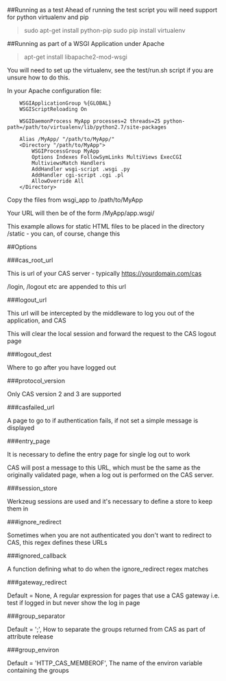 
##Running as a test
Ahead of running the test script you will need support for python virtualenv and pip

> sudo apt-get install python-pip
> sudo pip install virtualenv

##Running as part of a WSGI Application under Apache

> apt-get install libapache2-mod-wsgi

You will need to set up the virtualenv, see the test/run.sh script if you are unsure how to do this.

In your Apache configuration file:

```
    WSGIApplicationGroup %{GLOBAL}
    WSGIScriptReloading On

    WSGIDaemonProcess MyApp processes=2 threads=25 python-path=/path/to/virtualenv/lib/python2.7/site-packages

    Alias /MyApp/ "/path/to/MyApp/"
    <Directory "/path/to/MyApp">
        WSGIProcessGroup MyApp
        Options Indexes FollowSymLinks MultiViews ExecCGI
        MultiviewsMatch Handlers
        AddHandler wsgi-script .wsgi .py
        AddHandler cgi-script .cgi .pl
        AllowOverride All
    </Directory>
```

Copy the files from wsgi_app to /path/to/MyApp

Your URL will then be of the form /MyApp/app.wsgi/

This example allows for static HTML files to be placed in the directory /static - you can, of course, change this

##Options

###cas_root_url

This is url of your CAS server - typically https://yourdomain.com/cas

/login, /logout etc are appended to this url

###logout_url

This url will be intercepted by the middleware to log you out of the application, and CAS

This will clear the local session and forward the request to the CAS logout page

###logout_dest

Where to go after you have logged out

###protocol_version

Only CAS version 2 and 3 are supported

###casfailed_url

A page to go to if authentication fails, if not set a simple message is displayed

###entry_page

It is necessary to define the entry page for single log out to work

CAS will post a message to this URL, which must be the same as the originally validated page, when a log out is performed on the CAS server.

###session_store

Werkzeug sessions are used and it's necessary to define a store to keep them in

###ignore_redirect

Sometimes when you are not authenticated you don't want to redirect to CAS, this regex defines these URLs

###ignored_callback

A function defining what to do when the ignore_redirect regex matches

###gateway_redirect

Default = None, A regular expression for pages that use a CAS gateway i.e. test if logged in but never show the log in page

###group_separator

Default = ';', How to separate the groups returned from CAS as part of attribute release

###group_environ

Default = 'HTTP_CAS_MEMBEROF', The name of the environ variable containing the groups
